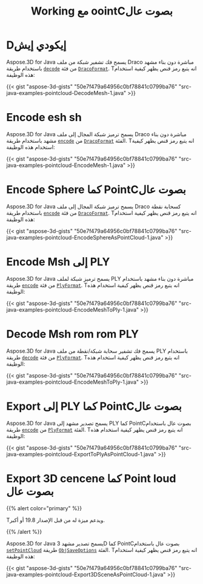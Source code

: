 ﻿---
title: Working مع oointCبصوت عال
type: docs
weight: 110
url: /ar/java/working-with-pointcloud/
description: Aspose.3D for Java يسمح فك تشفير شبكة من ملف Draco مباشرة دون بناء مشهد باستخدام طريقة فك التشفير من فئة racracoFormat.
---
# **Dإيكودي إيش**
Aspose.3D for Java يسمح فك تشفير شبكة من ملف Draco مباشرة دون بناء مشهد باستخدام طريقة [`decode`](https://reference.aspose.com/3d/java/com.aspose.threed/DracoFormat#decode-java.lang.String-) من فئة [`DracoFormat`](https://reference.aspose.com/3d/java/com.aspose.threed/DracoFormat). Tانه يتبع رمز قنص يظهر كيفية استخدام هذه الوظيفة:



{{< gist "aspose-3d-gists" "50e7f479a64956c0bf78841c0799ba76" "src-java-examples-pointcloud-DecodeMesh-1.java" >}}
# **Encode esh sh**
Aspose.3D for Java يسمح ترميز شبكة المجال إلى ملف Draco مباشرة دون بناء مشهد باستخدام طريقة [`encode`](https://reference.aspose.com/3d/java/com.aspose.threed/DracoFormat#encode-com.aspose.threed.Entity-java.lang.String-) من [`DracoFormat`](https://reference.aspose.com/3d/java/com.aspose.threed/DracoFormat) الفئة. Tانه يتبع رمز قنص يظهر كيفية استخدام هذه الوظيفة:



{{< gist "aspose-3d-gists" "50e7f479a64956c0bf78841c0799ba76" "src-java-examples-pointcloud-EncodeMesh-1.java" >}}
# **Encode Sphere كما PointCبصوت عال**
Aspose.3D for Java يسمح ترميز شبكة المجال إلى ملف Draco كسحابة نقطة باستخدام طريقة [`encode`](https://reference.aspose.com/3d/java/com.aspose.threed/DracoFormat#encode-com.aspose.threed.Entity-java.lang.String-com.aspose.threed.DracoSaveOptions-) من فئة [`DracoFormat`](https://reference.aspose.com/3d/java/com.aspose.threed/DracoFormat). Tانه يتبع رمز قنص يظهر كيفية استخدام هذه الوظيفة:



{{< gist "aspose-3d-gists" "50e7f479a64956c0bf78841c0799ba76" "src-java-examples-pointcloud-EncodeSphereAsPointCloud-1.java" >}}
# **Encode Msh إلى PLY**
Aspose.3D for Java يسمح ترميز شبكة لملف PLY مباشرة دون بناء مشهد باستخدام طريقة [`encode`](https://reference.aspose.com/3d/java/com.aspose.threed/PlyFormat#encode-com.aspose.threed.Entity-java.lang.String-) من فئة [`PlyFormat`](https://reference.aspose.com/3d/java/com.aspose.threed/PlyFormat). Tانه يتبع رمز قنص يظهر كيفية استخدام هذه الوظيفة:



{{< gist "aspose-3d-gists" "50e7f479a64956c0bf78841c0799ba76" "src-java-examples-pointcloud-EncodeMeshToPly-1.java" >}}
# **Decode Msh rom rom PLY**
Aspose.3D for Java يسمح فك تشفير سحابة شبكة/نقطة من ملف PLY باستخدام طريقة [`decode`](https://reference.aspose.com/3d/java/com.aspose.threed/PlyFormat#decode-java.lang.String-) من فئة [`PlyFormat`](https://reference.aspose.com/3d/java/com.aspose.threed/PlyFormat). Tانه يتبع رمز قنص يظهر كيفية استخدام هذه الوظيفة:



{{< gist "aspose-3d-gists" "50e7f479a64956c0bf78841c0799ba76" "src-java-examples-pointcloud-EncodeMeshToPly-1.java" >}}
# **Export إلى PLY كما PointCبصوت عال**
Aspose.3D for Java يسمح تصدير مشهد إلى PLY كما PointCبصوت عال باستخدام طريقة [`encode`](https://reference.aspose.com/3d/java/com.aspose.threed/PlyFormat#encode-com.aspose.threed.Entity-java.lang.String-com.aspose.threed.PlySaveOptions-) من [`PlyFormat`](https://reference.aspose.com/3d/java/com.aspose.threed/PlyFormat) الفئة. Tانه يتبع رمز قنص يظهر كيفية استخدام هذه الوظيفة:



{{< gist "aspose-3d-gists" "50e7f479a64956c0bf78841c0799ba76" "src-java-examples-pointcloud-ExportToPlyAsPointCloud-1.java" >}}
# **Export 3D cencene كما Point loud بصوت عال**
{{% alert color="primary" %}} 

Tويدعم ميزة له من قبل الإصدار 19.8 أو أكبر.

{{% /alert %}} 

Aspose.3D for Java يسمح تصدير مشهد 3D كما PointCبصوت عال باستخدام [`setPointCloud`](https://reference.aspose.com/3d/java/com.aspose.threed/ObjSaveOptions#setPointCloud-boolean-) طريقة [`ObjSaveOptions`](https://reference.aspose.com/3d/java/com.aspose.threed/ObjSaveOptions) الفئة. Tانه يتبع رمز قنص يظهر كيفية استخدام هذه الوظيفة:

{{< gist "aspose-3d-gists" "50e7f479a64956c0bf78841c0799ba76" "src-java-examples-pointcloud-Export3DSceneAsPointCloud-1.java" >}}
